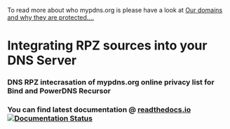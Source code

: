 To read more about who mypdns.org is please have a look at [Our domains and why they are protected....](https://mypdns.org/MypDNS/support/-/wikis/whois/)

# Integrating RPZ sources into your DNS Server

### DNS RPZ intecrasation of mypdns.org online privacy list for Bind and PowerDNS Recursor

### You can find latest documentation @ [readthedocs.io](https://integration-dns-rpz.readthedocs.io/) [![Documentation Status](https://readthedocs.org/projects/integration-dns-rpz/badge/?version=latest)](https://integration-dns-rpz.readthedocs.io/en/latest/?badge=latest)
